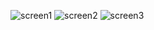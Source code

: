 ![screen1](https://github.com/user-attachments/assets/23ceb113-cf0f-487e-87d6-1adf33a071d5)
![screen2](https://github.com/user-attachments/assets/922ad7d3-bfb3-418b-9226-18fe9546e893)
![screen3](https://github.com/user-attachments/assets/9b1fe5cb-1735-44dc-bb8a-6000c79f6d60)
